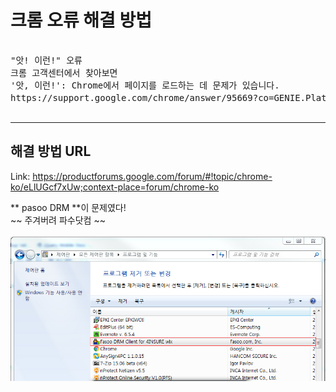 크롬 오류 해결 방법
===================

<pre> 
"앗! 이런!" 오류
크롬 고객센터에서 찾아보면
'앗, 이런!': Chrome에서 페이지를 로드하는 데 문제가 있습니다. 
https://support.google.com/chrome/answer/95669?co=GENIE.Platform%3DDesktop&hl=ko 이라고 나옵니다
 </pre>
------------------------------------------------------------------

## 해결 방법 URL 
Link: https://productforums.google.com/forum/#!topic/chrome-ko/eLlUGcf7xUw;context-place=forum/chrome-ko

** pasoo DRM **이 문제였다!<br>
~~ 주겨버려 파수닷컴 ~~
<br><br>
![Alt text](/images/pasoo-drm.jpg)
